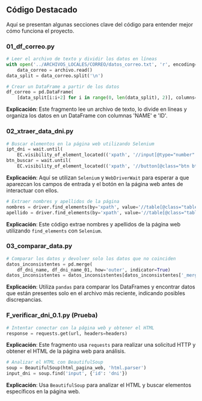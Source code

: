 ## Código Destacado

Aquí se presentan algunas secciones clave del código para entender mejor cómo funciona el proyecto.

### 01_df_correo.py

```python
# Leer el archivo de texto y dividir los datos en líneas
with open('../ARCHIVOS_LOCALES/CORREO/datos_correo.txt', 'r', encoding='utf-8') as archivo:
    data_correo = archivo.read()
data_split = data_correo.split('\n')

# Crear un DataFrame a partir de los datos
df_correo = pd.DataFrame(
    [data_split[i:i+2] for i in range(0, len(data_split), 2)], columns=['NAME', 'ID'])
```

**Explicación**: Este fragmento lee un archivo de texto, lo divide en líneas y organiza los datos en un DataFrame con columnas 'NAME' e 'ID'.

### 02_xtraer_data_dni.py

```python
# Buscar elementos en la página web utilizando Selenium
ipt_dni = wait.until(
    EC.visibility_of_element_located(('xpath', '//input[@type="number" and @name="dni"]')))
btn_buscar = wait.until(
    EC.visibility_of_element_located(('xpath', '//button[@class="btn btn-primary mb-3"]')))
```

**Explicación**: Aquí se utilizan `Selenium` y `WebDriverWait` para esperar a que aparezcan los campos de entrada y el botón en la página web antes de interactuar con ellos.

```python
# Extraer nombres y apellidos de la página
nombres = driver.find_elements(by='xpath', value='//table[@class="table-bordered table"]/tbody/tr[2]/td[2]')
apellido = driver.find_elements(by='xpath', value='//table[@class="table-bordered table"]/tbody/tr[3]/td[2]')
```

**Explicación**: Este código extrae nombres y apellidos de la página web utilizando `find_elements` con `Selenium`.

### 03_comparar_data.py

```python
# Comparar los datos y devolver solo los datos que no coinciden
datos_inconsistentes = pd.merge(
    df_dni_name, df_dni_name_01, how='outer', indicator=True)
datos_inconsistentes = datos_inconsistentes[datos_inconsistentes['_merge'] == 'right_only'].drop('_merge', axis=1)
```

**Explicación**: Utiliza `pandas` para comparar los DataFrames y encontrar datos que están presentes solo en el archivo más reciente, indicando posibles discrepancias.

### F_verificar_dni_0.1.py (Prueba)

```python
# Intentar conectar con la página web y obtener el HTML
response = requests.get(url, headers=headers)
```

**Explicación**: Este fragmento usa `requests` para realizar una solicitud HTTP y obtener el HTML de la página web para análisis.

```python
# Analizar el HTML con BeautifulSoup
soup = BeautifulSoup(html_pagina_web, 'html.parser')
input_dni = soup.find('input', {'id': 'dni'})
```

**Explicación**: Usa `BeautifulSoup` para analizar el HTML y buscar elementos específicos en la página web.
